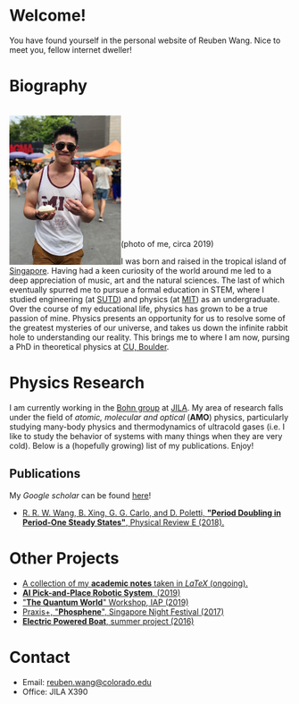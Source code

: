 # Welcome! 

You have found yourself in the personal website of Reuben Wang. Nice to meet you, fellow internet dweller!

# Biography

<br/>
<img align="left" src="Images/casual_portrait.jpg" width="200"> 
<br/><br/><br/><br/><br/><br/><br/><br/><br/><br/><br/><br/><br/>
(photo of me, circa 2019)
<br/>

I was born and raised in the tropical island of [Singapore](https://www.visitsingapore.com/en/). Having had a keen curiosity of the world around me led to a deep appreciation of music, art and the natural sciences. The last of which eventually spurred me to pursue a formal education in STEM, where I studied engineering (at [SUTD](https://www.sutd.edu.sg/)) and physics (at [MIT](http://www.mit.edu/)) as an undergraduate. Over the course of my educational life, physics has grown to be a true passion of mine. Physics presents an opportunity for us to resolve some of the greatest mysteries of our universe, and takes us down the infinite rabbit hole to understanding our reality. This brings me to where I am now, pursing a PhD in theoretical physics at [CU, Boulder](https://www.colorado.edu/). 

# Physics Research

I am currently working in the [Bohn group](http://grizzly.colorado.edu/) at [JILA](https://jila.colorado.edu/). My area of research falls under the field of *atomic, molecular and optical* (**AMO**) physics, particularly studying many-body physics and thermodynamics of ultracold gases (i.e. I like to study the behavior of systems with many things when they are very cold). Below is a (hopefully growing) list of my publications. Enjoy! 

## Publications

My *Google scholar* can be found [here](https://scholar.google.com/citations?user=wX9sdjwAAAAJ&hl=en)!

* [R. R. W. Wang, B. Xing, G. G. Carlo, and D. Poletti, **"Period Doubling in Period-One Steady States"**, Physical Review E (2018).](https://journals.aps.org/pre/abstract/10.1103/PhysRevE.97.020202)

# Other Projects

* [A collection of my **academic notes** taken in *LaTeX* (ongoing).](./AcademicNotes/AcademicNotes.md)
* [**AI Pick-and-Place Robotic System**, (2019)](./RoboticPicking/RoboticPicking.md)
* ["**The Quantum World**" Workshop, IAP (2019)](./TQW/TQW.md)
* [Praxis+, "**Phosphene**", Singapore Night Festival (2017)](https://www.youth.sg/Users/P/R/PraxisPlus/2017/8/The-story-behind-Phosphene)
* [**Electric Powered Boat**, summer project (2016)](./ElectricBoat/ElectricBoat.md)

# Contact

* Email: <reuben.wang@colorado.edu>
* Office: JILA X390

